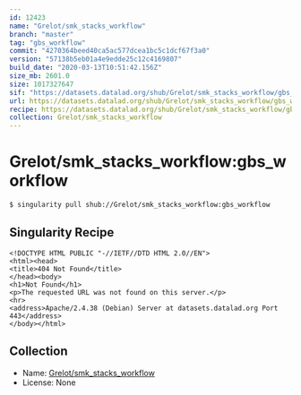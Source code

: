 ```yaml
---
id: 12423
name: "Grelot/smk_stacks_workflow"
branch: "master"
tag: "gbs_workflow"
commit: "4270364beed40ca5ac577dcea1bc5c1dcf67f3a0"
version: "57138b5eb01a4e9edde25c12c4169807"
build_date: "2020-03-13T10:51:42.156Z"
size_mb: 2601.0
size: 1017327647
sif: "https://datasets.datalad.org/shub/Grelot/smk_stacks_workflow/gbs_workflow/2020-03-13-4270364b-57138b5e/57138b5eb01a4e9edde25c12c4169807.sif"
url: https://datasets.datalad.org/shub/Grelot/smk_stacks_workflow/gbs_workflow/2020-03-13-4270364b-57138b5e/
recipe: https://datasets.datalad.org/shub/Grelot/smk_stacks_workflow/gbs_workflow/2020-03-13-4270364b-57138b5e/Singularity
collection: Grelot/smk_stacks_workflow
---
```


# Grelot/smk_stacks_workflow:gbs_workflow

```bash
$ singularity pull shub://Grelot/smk_stacks_workflow:gbs_workflow
```

## Singularity Recipe

```singularity
<!DOCTYPE HTML PUBLIC "-//IETF//DTD HTML 2.0//EN">
<html><head>
<title>404 Not Found</title>
</head><body>
<h1>Not Found</h1>
<p>The requested URL was not found on this server.</p>
<hr>
<address>Apache/2.4.38 (Debian) Server at datasets.datalad.org Port 443</address>
</body></html>
```

## Collection

 - Name: [Grelot/smk_stacks_workflow](https://github.com/Grelot/smk_stacks_workflow)
 - License: None

